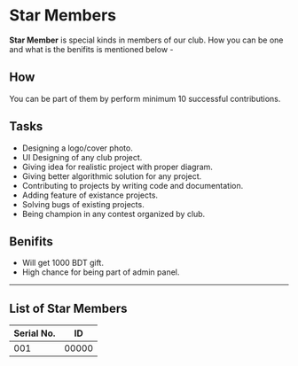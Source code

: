 # Star Members

**Star Member** is special kinds in members of our club. How you can be one and what is the benifits is mentioned below -

## How

You can be part of them by perform minimum 10 successful contributions.

## Tasks

- Designing a logo/cover photo.
- UI Designing of any club project.
- Giving idea for realistic project with proper diagram.
- Giving better algorithmic solution for any project.
- Contributing to projects by writing code and documentation.
- Adding feature of existance projects.
- Solving bugs of existing projects.
- Being champion in any contest organized by club.

## Benifits

- Will get 1000 BDT gift.
- High chance for being part of admin panel.

---

## List of Star Members

| Serial No. | ID    |
| ---------- | ----- |
| 001        | 00000 |
